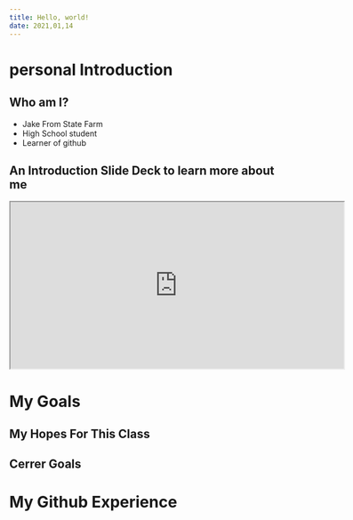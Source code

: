 ```yaml
---
title: Hello, world!
date: 2021,01,14
---
```


# personal Introduction

## Who am I?

* Jake From State Farm
* High School student
* Learner of github

## An Introduction Slide Deck to learn more about me

<iframe src="https://jake063.github.io/github-slideshow/" width="600" height="300"></iframe> 

# My Goals

## My Hopes For This Class



## Cerrer Goals



# My Github Experience

